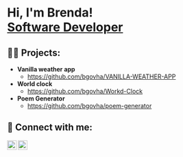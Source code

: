 <h1>Hi, I'm Brenda! <br/><a href="https://github.com/bgovha">Software Developer</a></h1>

<h2>👨‍💻 Projects:</h2>

- <b>Vanilla weather app</b>
  - https://github.com/bgovha/VANILLA-WEATHER-APP
- <b>World clock</b>
  - https://github.com/bgovha/Workd-Clock
- <b>Poem Generator</b>
  - https://github.com/bgovha/poem-generator


<h2> 🤳 Connect with me:</h2>

[<img align="left" alt="BRENDA GOVHA| LinkedIn" width="22px" src="https://cdn.jsdelivr.net/npm/simple-icons@v3/icons/linkedin.svg" />][linkedin]
[<img align="left" alt="BRENDA GOVHA| GMAIL" width="22px" src="https://cdn.jsdelivr.net/npm/simple-icons@v3/icons/gmail.svg" />][gmail]

[linkedin]: https://linkedin.com/in/bgovha
[gmail]: brendagovha1@gmail.com
<!--
*bgovha/bgovha** is a ✨ _special_ ✨ repository because its `README.md` (this file) appears on your GitHub profile.

-->
